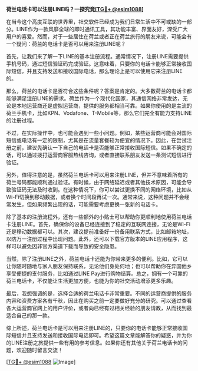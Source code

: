 **荷兰电话卡可以注册LINE吗？一探究竟[[TG💪+ @esim1088](https://t.me/s/esim1088)]**

在当今这个高度互联的世界里，社交软件已经成为我们日常生活中不可或缺的一部分。LINE作为一款风靡全球的即时通讯工具，其功能丰富、界面友好，深受广大用户的喜爱。然而，对于一些居住在荷兰或者正在荷兰旅行的朋友来说，可能会有一个疑问：荷兰的电话卡是否可以用来注册LINE呢？

首先，让我们来了解一下LINE的基本注册流程。通常情况下，注册LINE需要提供手机号码，通过短信验证码完成验证。这意味着，只要你的电话卡能够正常接收国际短信，并且支持发送和接收国际电话，那么理论上是可以使用它来注册LINE的。

那么，荷兰的电话卡是否符合这些条件呢？答案是肯定的。大多数荷兰的电话卡都能够满足注册LINE的需求。荷兰作为一个现代化国家，其通信网络非常发达，无论是本地运营商还是虚拟运营商，提供的服务都相当可靠。如果你使用的是主流的荷兰手机卡，比如KPN、Vodafone、T-Mobile等，那么它们完全有能力支持LINE的注册过程。

不过，在实际操作中，也可能会遇到一些小问题。例如，某些运营商可能会对国际短信或电话有一定的限制，尤其是在流量套餐较为便宜的情况下。因此，在尝试注册之前，建议先确认一下自己的电话卡是否能够正常接收国际短信。如果不确定的话，可以通过拨打运营商客服热线咨询，或者直接联系朋友发送一条测试短信进行验证。

另外，值得注意的是，虽然荷兰电话卡可以用来注册LINE，但并不意味着所有的荷兰号码都能顺利通过验证。有时候，由于网络延迟或者其他技术原因，可能会导致验证码无法及时收到。在这种情况下，你可以尝试更换不同的网络环境，比如从Wi-Fi切换到移动数据，或者换个时间段再试一次。通常来说，这种问题并不会经常发生，但如果频繁出现的话，可能需要考虑更换一张新的电话卡。

除了基本的注册流程外，还有一些额外的小贴士可以帮助你更顺利地使用荷兰电话卡注册LINE。首先，确保你的设备已经连接到了稳定的互联网连接，无论是Wi-Fi还是移动数据都可以。其次，建议提前准备好一份备用联系方式，比如邮箱地址，以防万一注册过程中出现问题。此外，还可以下载官方版本的LINE应用程序，这样可以避免因非官方渠道下载而导致的安全隐患。

当然，除了注册LINE之外，荷兰电话卡还能为你带来更多的便利。比如，它可以让你随时随地与家人朋友保持联系，无论他们身处何地；也可以帮助你在异国他乡享受便捷的支付服务，比如通过LINE Pay进行购物结算。总之，拥有一个可靠的荷兰电话卡，不仅能让生活更加方便，也能为你的社交活动增添更多乐趣。

最后，我想强调的是，选择合适的荷兰电话卡非常重要。不同的运营商提供的服务内容和资费方案各有千秋，因此在购买之前一定要做好充分的研究。可以通过查看各大运营商官网上的用户评价，或者向已经有过相关经验的朋友请教，从而找到最适合自己的那一款。

综上所述，荷兰电话卡是可以用来注册LINE的，只要你的电话卡能够正常接收国际短信并且支持发送和接收国际电话即可。希望这篇文章能解答你的疑惑，并为你的LINE注册之旅提供一些有用的参考信息。如果你还有其他关于荷兰电话卡的问题，欢迎随时留言交流！

[[TG💪+ @esim1088](https://t.me/s/esim1088) ![Image](https://i.postimg.cc/4NQfJmqS/Snipaste-2025-05-13-00-14-12.png)]